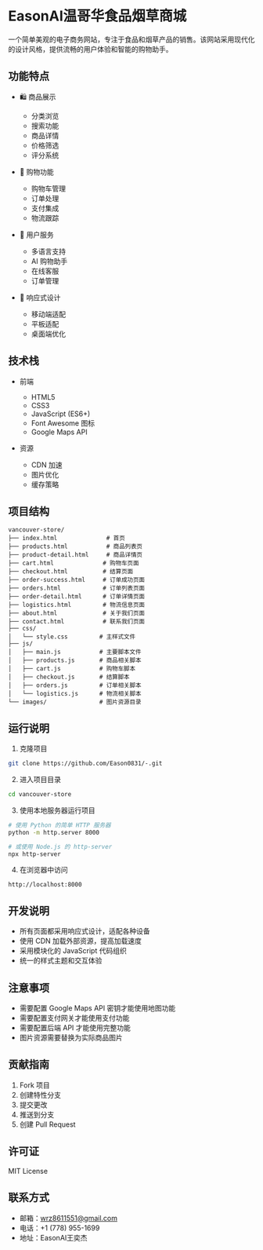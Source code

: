# EasonAI温哥华食品烟草商城

一个简单美观的电子商务网站，专注于食品和烟草产品的销售。该网站采用现代化的设计风格，提供流畅的用户体验和智能的购物助手。

## 功能特点

- 🛍️ 商品展示
  - 分类浏览
  - 搜索功能
  - 商品详情
  - 价格筛选
  - 评分系统

- 🛒 购物功能
  - 购物车管理
  - 订单处理
  - 支付集成
  - 物流跟踪

- 👥 用户服务
  - 多语言支持
  - AI 购物助手
  - 在线客服
  - 订单管理

- 📱 响应式设计
  - 移动端适配
  - 平板适配
  - 桌面端优化

## 技术栈

- 前端
  - HTML5
  - CSS3
  - JavaScript (ES6+)
  - Font Awesome 图标
  - Google Maps API

- 资源
  - CDN 加速
  - 图片优化
  - 缓存策略

## 项目结构

```
vancouver-store/
├── index.html              # 首页
├── products.html           # 商品列表页
├── product-detail.html     # 商品详情页
├── cart.html              # 购物车页面
├── checkout.html          # 结算页面
├── order-success.html     # 订单成功页面
├── orders.html            # 订单列表页面
├── order-detail.html      # 订单详情页面
├── logistics.html         # 物流信息页面
├── about.html             # 关于我们页面
├── contact.html           # 联系我们页面
├── css/
│   └── style.css         # 主样式文件
├── js/
│   ├── main.js           # 主要脚本文件
│   ├── products.js       # 商品相关脚本
│   ├── cart.js           # 购物车脚本
│   ├── checkout.js       # 结算脚本
│   ├── orders.js         # 订单相关脚本
│   └── logistics.js      # 物流相关脚本
└── images/               # 图片资源目录
```

## 运行说明

1. 克隆项目
```bash
git clone https://github.com/Eason0831/-.git
```

2. 进入项目目录
```bash
cd vancouver-store
```

3. 使用本地服务器运行项目
```bash
# 使用 Python 的简单 HTTP 服务器
python -m http.server 8000

# 或使用 Node.js 的 http-server
npx http-server
```

4. 在浏览器中访问
```
http://localhost:8000
```

## 开发说明

- 所有页面都采用响应式设计，适配各种设备
- 使用 CDN 加载外部资源，提高加载速度
- 采用模块化的 JavaScript 代码组织
- 统一的样式主题和交互体验

## 注意事项

- 需要配置 Google Maps API 密钥才能使用地图功能
- 需要配置支付网关才能使用支付功能
- 需要配置后端 API 才能使用完整功能
- 图片资源需要替换为实际商品图片

## 贡献指南

1. Fork 项目
2. 创建特性分支
3. 提交更改
4. 推送到分支
5. 创建 Pull Request

## 许可证

MIT License

## 联系方式

- 邮箱：wrz8611551@gmail.com
- 电话：+1 (778) 955-1699
- 地址：EasonAI王奕杰 
